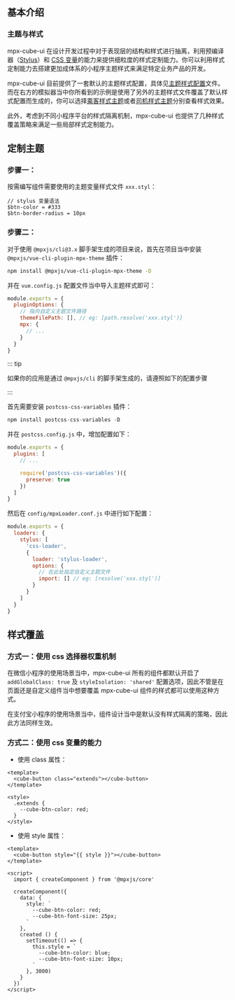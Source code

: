 ## 基本介绍

<card>

### 主题与样式

mpx-cube-ui 在设计开发过程中对于表现层的结构和样式进行抽离，利用预编译器（[Stylus](https://stylus-lang.com/)）和 [CSS 变量](https://developer.mozilla.org/zh-CN/docs/Web/CSS/Using_CSS_custom_properties)的能力来提供细粒度的样式定制能力。你可以利用样式定制能力去搭建更加成体系的小程序主题样式来满足特定业务产品的开发。

mpx-cube-ui 目前提供了一套默认的主题样式配置，具体见[主题样式配置](https://github.com/didi/mpx-cube-ui/tree/main/packages/mpx-cube-ui/src/common/stylus/theme)文件。而在右方的模拟器当中你所看到的示例是使用了另外的主题样式文件覆盖了默认样式配置而生成的，你可以选择[乘客样式主题](https://github.com/didi/mpx-cube-ui/blob/main/example/themes/passenger-variables.styl)或者[司机样式主题](https://github.com/didi/mpx-cube-ui/blob/main/example/themes/driver-variables.styl)分别查看样式效果。

此外，考虑到不同小程序平台的样式隔离机制，mpx-cube-ui 也提供了几种样式覆盖策略来满足一些局部样式定制能力。

</card>


## 定制主题


<card>

### 步骤一：

按需编写组件需要使用的主题变量样式文件 `xxx.styl`：

```stylus
// stylus 变量语法
$btn-color = #333
$btn-border-radius = 10px
```


</card>

<card>

### 步骤二：

对于使用 `@mpxjs/cli@3.x` 脚手架生成的项目来说，首先在项目当中安装 `@mpxjs/vue-cli-plugin-mpx-theme` 插件：

```bash
npm install @mpxjs/vue-cli-plugin-mpx-theme -D
```

并在 `vue.config.js` 配置文件当中导入主题样式即可：

```javascript
module.exports = {
  pluginOptions: {
    // 指向自定义主题文件路径
    themeFilePath: [], // eg: [path.resolve('xxx.styl')]
    mpx: {
      // ...
    }
  }
}
```

::: tip

如果你的应用是通过 `@mpxjs/cli` 的脚手架生成的，请遵照如下的配置步骤

:::


首先需要安装 `postcss-css-variables` 插件：

```javascript
npm install postcss-css-variables -D
```

并在 `postcss.config.js` 中，增加配置如下：

```javascript
module.exports = {
  plugins: [
    // ...

    require('postcss-css-variables')({
      preserve: true
    })
  ]
}
```

然后在 `config/mpxLoader.conf.js` 中进行如下配置：

```javascript
module.exports = {
  loaders: {
    stylus: [
      'css-loader',
      {
        loader: 'stylus-loader',
        options: {
          // 在此处指定自定义主题文件
          import: [] // eg: [resolve('xxx.styl')]
        }
      }
    ]
  }
}
```

</card>


## 样式覆盖

<card>

### 方式一：使用 css 选择器权重机制

在微信小程序的使用场景当中，mpx-cube-ui 所有的组件都默认开启了 `addGlobalClass: true` 及 `styleIsolation: 'shared'` 配置选项，因此不管是在页面还是自定义组件当中想要覆盖 mpx-cube-ui 组件的样式都可以使用这种方式。

在支付宝小程序的使用场景当中，组件设计当中是默认没有样式隔离的策略，因此此方法同样生效。

</card>

<card>

### 方式二：使用 css 变量的能力

* 使用 class 属性：

```vue
<template>
  <cube-button class="extends"></cube-button>
</template>

<style>
  .extends {
    --cube-btn-color: red;
  }
</style>
```

* 使用 style 属性：

```vue
<template>
  <cube-button style="{{ style }}"></cube-button>
</template>

<script>
  import { createComponent } from '@mpxjs/core'

  createComponent({
    data: {
      style: `
        --cube-btn-color: red;
        --cube-btn-font-size: 25px;
      `
    },
    created () {
      setTimeout(() => {
        this.style = `
          --cube-btn-color: blue;
          --cube-btn-font-size: 10px;
        `
      }, 3000)
    }
  })
</script>
```

</card>
